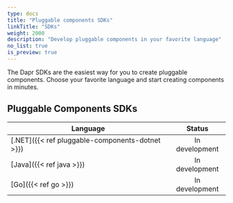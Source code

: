```yaml
---
type: docs
title: "Pluggable components SDKs"
linkTitle: "SDKs"
weight: 2000
description: "Develop pluggable components in your favorite language"
no_list: true
is_preview: true
---
```


The Dapr SDKs are the easiest way for you to create pluggable components. Choose your favorite language and start creating components in minutes.

## Pluggable Components SDKs

| Language | Status |
|----------|:------:|
| [.NET]({{< ref pluggable-components-dotnet >}}) | In development |
| [Java]({{< ref java >}}) | In development |
| [Go]({{< ref go >}}) | In development |
